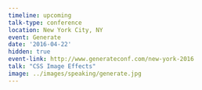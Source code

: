 ```yaml
---
timeline: upcoming
talk-type: conference
location: New York City, NY
event: Generate
date: '2016-04-22'
hidden: true
event-link: http://www.generateconf.com/new-york-2016
talk: "CSS Image Effects"
image: ../images/speaking/generate.jpg
---
```

